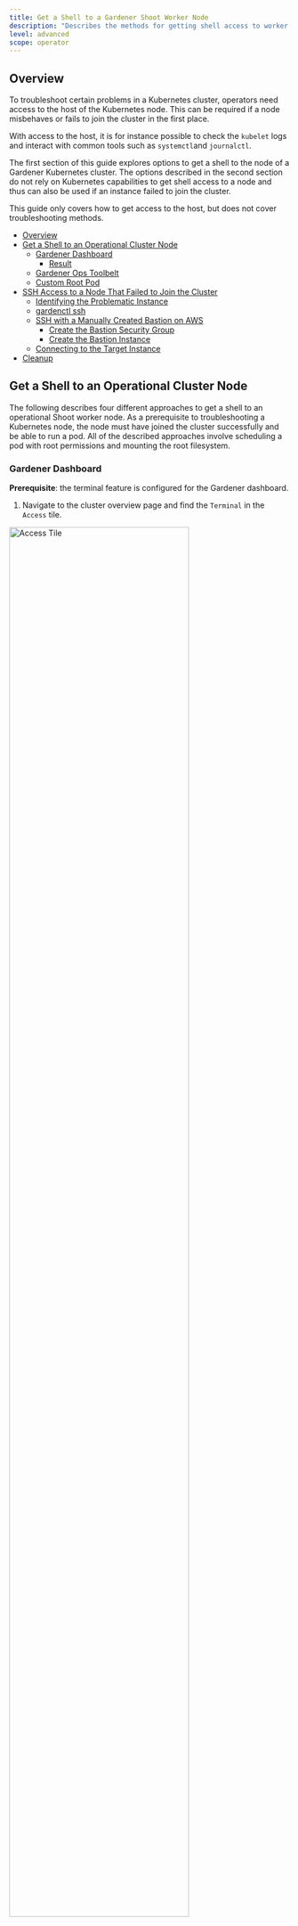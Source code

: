 ```yaml
---
title: Get a Shell to a Gardener Shoot Worker Node
description: "Describes the methods for getting shell access to worker nodes"
level: advanced
scope: operator
---
```


## Overview

To troubleshoot certain problems in a Kubernetes cluster, operators need access to the host of the Kubernetes node. This can be required if a node misbehaves or fails to join the cluster in the first place.

With access to the host, it is for instance possible to check the `kubelet` logs and interact with common tools such as `systemctl`and `journalctl`.

The first section of this guide explores options to get a shell to the node of a Gardener Kubernetes cluster. 
The options described in the second section do not rely on Kubernetes capabilities to get shell access to a node and thus can also be used if an instance failed to join the cluster.

This guide only covers how to get access to the host, but does not cover troubleshooting methods.

- [Overview](#overview)
- [Get a Shell to an Operational Cluster Node](#get-a-shell-to-an-operational-cluster-node)
  - [Gardener Dashboard](#gardener-dashboard)
    - [Result](#result)
  - [Gardener Ops Toolbelt](#gardener-ops-toolbelt)
  - [Custom Root Pod](#custom-root-pod)
- [SSH Access to a Node That Failed to Join the Cluster](#ssh-access-to-a-node-that-failed-to-join-the-cluster)
  - [Identifying the Problematic Instance](#identifying-the-problematic-instance)
  - [gardenctl ssh](#gardenctl-ssh)
  - [SSH with a Manually Created Bastion on AWS](#ssh-with-a-manually-created-bastion-on-aws)
    - [Create the Bastion Security Group](#create-the-bastion-security-group)
    - [Create the Bastion Instance](#create-the-bastion-instance)
  - [Connecting to the Target Instance](#connecting-to-the-target-instance)
- [Cleanup](#cleanup)


## Get a Shell to an Operational Cluster Node

The following describes four different approaches to get a shell to an operational Shoot worker node.
As a prerequisite to troubleshooting a Kubernetes node, the node must have joined the cluster successfully and be able to run a pod.
All of the described approaches involve scheduling a pod with root permissions and mounting the root filesystem.

### Gardener Dashboard

**Prerequisite**: the terminal feature is configured for the Gardener dashboard.

1. Navigate to the cluster overview page and find the `Terminal` in the `Access` tile.

<img style="margin-left:0;width:80%;height:auto;" alt="Access Tile" src="./images/9fb6ca4ff9b7480f93debba833f48590.png"/>
<br>

Select the target Cluster (Garden, Seed / Control Plane, Shoot cluster) depending on the requirements and 
access rights (only certain users have access to the Seed Control Plane).

2. To open the terminal configuration, interact with the top right-hand corner of the screen.

<img style="margin-left:0" alt="Terminal configuration" src="./images/db573582bfc544d294cbde8906a74e07.png"/>
<br>

3. Set the Terminal Runtime to "Privileged". Also, specify the target node from the drop-down menu.

<img style="margin-left:0;width:50%;height:auto"  alt="Dashboard terminal pod configuration" src="./images/f7b10d48edf44c17ba838ff5c429e39d.png"/>
<br>

#### Result

The Dashboard then schedules a pod and opens a shell session to the node.

To get access to the common binaries installed on the host, prefix the command with `chroot /hostroot`. 
Note that the path depends on where the root path is mounted in the container.
In the default image used by the Dashboard, it is under `/hostroot`.

<img style="margin-left:0"  alt="Dashboard terminal pod configuration" src="./images/3da659e9cc4744a2ad3e1c6a50d39c04.png"/>
<br>

### Gardener Ops Toolbelt

**Prerequisite**: `kubectl` is available.

The [Gardener ops-toolbelt](https://github.com/gardener/ops-toolbelt) can be used as a convenient way to deploy a root pod to a node.
The pod uses an image that is bundled with a bunch of useful [troubleshooting tools](https://github.com/gardener/ops-toolbelt/tree/master/dockerfile-configs).
This is also the same image that is used by default when using the Gardener Dashboard terminal feature as described in the [previous section](#gardener-dashboard).

The easiest way to use the [Gardener ops-toolbelt](https://github.com/gardener/ops-toolbelt) is to execute 
the [`ops-pod` script](https://github.com/gardener/ops-toolbelt/blob/master/hacks/ops-pod) in the `hacks` folder.
To get root shell access to a node, execute the aforementioned script by supplying the target node name as an argument:

```
$ <path-to-ops-toolbelt-repo>/hacks/ops-pod <target-node>
```

### Custom Root Pod

Alternatively, a pod can be [assigned](https://kubernetes.io/docs/concepts/configuration/assign-pod-node/) to a target node and a shell can 
be opened via [standard Kubernetes means](https://kubernetes.io/docs/tasks/debug-application-cluster/get-shell-running-container/). 
To enable root access to the node, the pod specification requires proper `securityContext` and `volume` properties.

For instance, you can use the following pod manifest, after changing <target-node-name> with the name of the node you want this pod attached to:
```yaml
apiVersion: v1
kind: Pod
metadata:
  name: privileged-pod
  namespace: default
spec:
  nodeSelector:
    kubernetes.io/hostname: <target-node-name>
  containers:
  - name: busybox
    image: busybox
    stdin: true
    securityContext:
      privileged: true
    volumeMounts:
    - name: host-root-volume
      mountPath: /host
      readOnly: true
  volumes:
  - name: host-root-volume
    hostPath:
      path: /
  hostNetwork: true
  hostPID: true
  restartPolicy: Never
```

## SSH Access to a Node That Failed to Join the Cluster

This section explores two options that can be used to get SSH access to a node that failed to join the cluster.
As it is not possible to schedule a pod on the node, the Kubernetes-based methods explored so far cannot be used in this scenario.

Additionally, Gardener typically provisions worker instances in a private subnet of the VPC, hence - there is no public IP address that could be used for direct SSH access.

For this scenario, cloud providers typically have extensive documentation (e.g [AWS](https://docs.aws.amazon.com/AWSEC2/latest/UserGuide/AccessingInstances.html) & [GCP](https://cloud.google.com/compute/docs/instances/connecting-to-instance) 
and in [some cases tooling support](https://cloud.google.com/compute/docs/instances/connecting-advanced#vpn)). 
However, these approaches are mostly cloud provider specific, require interaction via their CLI and API or sometimes 
the installation of a [cloud provider specific agent](https://docs.aws.amazon.com/systems-manager/latest/userguide/sysman-install-ssm-agent.html) on the node.

Alternatively, `gardenctl` can be used providing a cloud provider agnostic and out-of-the-box support to get ssh access to an instance in a private subnet. 
Currently `gardenctl` supports AWS, GCP, Openstack, Azure and Alibaba Cloud.

### Identifying the Problematic Instance
First, the problematic instance has to be identified. 
In Gardener, worker pools can be created in different cloud provider regions, zones, and accounts. 

The instance would typically show up as successfully started / running in the cloud provider dashboard or API and it is not immediately obvious which one has a problem. 
Instead, we can use the Gardener API / CRDs to obtain the faulty instance identifier in a cloud-agnostic way.

Gardener uses the [Machine Controller Manager](https://github.com/gardener/machine-controller-manager) to create the Shoot worker nodes. 
For each worker node, the Machine Controller Manager creates a `Machine` CRD in the Shoot namespace in the respective `Seed` cluster. 
Usually the problematic instance can be identified, as the respective `Machine` CRD has status `pending`.

The instance / node name can be obtained from the `Machine` `.status` field:

```
$ kubectl get machine <machine-name> -o json | jq -r .status.node
```

This is all the information needed to go ahead and use `gardenctl ssh` to get a shell to the node. 
In addition, the used cloud provider, the specific identifier of the instance, and the instance region can be identified from the `Machine` CRD. 

Get the identifier of the instance via:
```
$ kubectl get machine <machine-name> -o json | jq -r .spec.providerID // e.g aws:///eu-north-1/i-069733c435bdb4640
```
The identifier shows that the instance belongs to the cloud provider `aws` with the ec2 instance-id `i-069733c435bdb4640` in region `eu-north-1`.

To get more information about the instance, check out the `MachineClass` (e.g `AWSMachineClass`) that is associated with each `Machine` CRD in the `Shoot` namespace of the `Seed` cluster.
The `AWSMachineClass` contains the machine image ([ami](https://docs.aws.amazon.com/AWSEC2/latest/UserGuide/AMIs.html)), machine-type, iam information, network-interfaces, subnets, security groups and attached volumes.

Of course, the information can also be used to get the instance with the cloud provider CLI / API.

### gardenctl ssh

Using the node name of the problematic instance, we can use the `gardenctl ssh` command to get SSH access to the cloud provider 
instance via an automatically set up [bastion host](https://en.wikipedia.org/wiki/Bastion_host).
`gardenctl` takes care of spinning up the `bastion` instance, setting up the SSH keys, ports and security groups and opens a root shell on the target instance.
After the SSH session has ended, `gardenctl` deletes the created cloud provider resources.

Use the following commands:

1. First, target a Garden cluster containing all the Shoot definitions.
```
$ gardenctl target garden <target-garden>
```

2. Target an available Shoot by name. 
This sets up the context, configures the `kubeconfig` file of the Shoot cluster and downloads the cloud provider credentials.
Subsequent commands will execute in this context.

```
$ gardenctl target shoot <target-shoot>
```

3. This uses the cloud provider credentials to spin up the bastion and to open a shell on the target instance.
```
$ gardenctl ssh <target-node>
```

### SSH with a Manually Created Bastion on AWS

In case you are not using `gardenctl` or want to control the bastion instance yourself, you can also manually set it up. 
The steps described here are generally the same as [those used by `gardenctl` internally](https://github.com/gardener/gardenctl/blob/10a537942b94234914758c0f6d053dc1cf218ecd/pkg/cmd/ssh_aws.go#L53-L52).
Despite some cloud provider specifics, they can be generalized to the following list:
- Open port 22 on the target instance.
- Create an instance / VM in a public subnet (the bastion instance needs to have a public IP address).  
- Set-up security groups and roles, and open port 22 for the bastion instance.

The following diagram shows an overview of how the SSH access to the target instance works:

<img style="margin-left:0"  alt="SSH Bastion diagram" src="./images/913441003e5641bc90249bdc07d55656.png"/>
<br>

This guide demonstrates the setup of a bastion on AWS.

**Prerequisites:**
- The `AWS CLI` is set up.
- Obtain target `instance-id` (see [Identifying the Problematic Instance](#identifying-the-problematic-instance)).
- Obtain the VPC ID the Shoot resources are created in. This can be found in the `Infrastructure` CRD in the `Shoot` namespace in the `Seed`.
- Make sure that port 22 on the target instance is open (default for Gardener deployed instances).
    - Extract security group via:
    ```
    $ aws ec2 describe-instances --instance-ids <instance-id>
    ```
    - Check for rule that allows inbound connections on port 22:
    ```
    $ aws ec2 describe-security-groups --group-ids=<security-group-id>
    ```
    - If not available, create the rule with the following comamnd:
    ```
    $ aws ec2 authorize-security-group-ingress --group-id <security-group-id>  --protocol tcp --port 22 --cidr 0.0.0.0/0
    ``` 

#### Create the Bastion Security Group

1. The common name of the security group is `<shoot-name>-bsg`. Create the security group:

  ```
  $ aws ec2 create-security-group --group-name <bastion-security-group-name>  --description ssh-access --vpc-id <VPC-ID>
  ```

2. Optionally, create identifying tags for the security group:

  ```
  $ aws ec2 create-tags --resources <bastion-security-group-id> --tags Key=component,Value=<tag>
  ```

3. Create a permission in the bastion security group that allows ssh access on port 22:

  ```
  $ aws ec2 authorize-security-group-ingress --group-id <bastion-security-group-id>  --protocol tcp --port 22 --cidr 0.0.0.0/0
  ```

4. Create an IAM role for the bastion instance with the name `<shoot-name>-bastions`: 

  ```
  $ aws iam create-role --role-name <shoot-name>-bastions
  ```

  The content should be:

``` json
{
"Version": "2012-10-17",
"Statement": [
    {
        "Effect": "Allow",
        "Action": [
            "ec2:DescribeRegions"
        ],
        "Resource": [
            "*"
        ]
    }
]
}
```

5. Create the instance profile and name it `<shoot-name>-bastions`:
  ```
  $ aws iam create-instance-profile --instance-profile-name <name>
  ```

6. Add the created role to the instance profile:

  ```
  $ aws iam add-role-to-instance-profile --instance-profile-name <instance-profile-name> --role-name <role-name>
  ```

#### Create the Bastion Instance

Next, in order to be able to `ssh` into the bastion instance, the instance has to be set up with a user with a public ssh key.
Create a user `gardener` that has the same Gardener-generated public ssh key as the target instance.

1. First, we need to get the public part of the `Shoot` ssh-key. 
  The ssh-key is stored in a secret in the the project namespace in the Garden cluster. 
  The name is:  `<shoot-name>-ssh-publickey`. 
  Get the key via: 

  ```
  $ kubectl get secret aws-gvisor.ssh-keypair -o json | jq -r .data.\"id_rsa.pub\"
  ```

2. A script handed over as `user-data` to the bastion `ec2` instance, can be used to create the `gardener` user and add the ssh-key.
  For your convenience, you can use the following script to generate the `user-data`.

``` bash
#!/bin/bash -eu
saveUserDataFile () {
  ssh_key=$1

cat > gardener-bastion-userdata.sh <<EOF
#!/bin/bash -eu
id gardener || useradd gardener -mU
mkdir -p /home/gardener/.ssh
echo "$ssh_key" > /home/gardener/.ssh/authorized_keys
chown gardener:gardener /home/gardener/.ssh/authorized_keys
echo "gardener ALL=(ALL) NOPASSWD:ALL" >/etc/sudoers.d/99-gardener-user
EOF
}


if [ -p /dev/stdin ]; then
    read -r input
    cat | saveUserDataFile "$input"
else
    pbpaste | saveUserDataFile "$input"
fi
```

3. Use the script by handing-over the public ssh-key of the `Shoot` cluster:

  ```
  $ kubectl get secret aws-gvisor.ssh-keypair -o json | jq -r .data.\"id_rsa.pub\" | ./generate-userdata.sh
  ```

  This generates a file called `gardener-bastion-userdata.sh` in the same directory containing the `user-data`.

4. The following information is needed to create the bastion instance:
  
  `bastion-IAM-instance-profile-name`
    - Use the created instance profile with the name `<shoot-name>-bastions` 
    
  `image-id`
    - It is possible to use the same image-id as the one used for the target instance (or any other image). Has cloud provider specific format (AWS: `ami`). 
    
  `ssh-public-key-name`
  
    - This is the ssh key pair already created in the Shoot's cloud provider account by Gardener during the `Infrastructure` CRD reconciliation.
	- The name is usually: `<shoot-name>-ssh-publickey`
	
  `subnet-id`
    - Choose a subnet that is attached to an `Internet Gateway` and `NAT Gateway` (bastion instance must have a public IP).
    - The Gardener created public subnet with the name `<shoot-name>-public-utility-<xy>` can be used. 
    Please check the created subnets with the cloud provider.
    
  `bastion-security-group-id`
    - Use the id of the created bastion security group. 
    
  `file-path-to-userdata`
    - Use the filepath to the `user-data` file generated in the previous step. 
    
  - `bastion-instance-name`
    - Optionaly, you can tag the instance.
    - Usually `<shoot-name>-bastions`

5. Create the bastion instance via:

```
$ ec2 run-instances --iam-instance-profile Name=<bastion-IAM-instance-profile-name> --image-id <image-id>  --count 1 --instance-type t3.nano --key-name <ssh-public-key-name>  --security-group-ids <bastion-security-group-id> --subnet-id <subnet-id> --associate-public-ip-address --user-data <file-path-to-userdata> --tag-specifications ResourceType=instance,Tags=[{Key=Name,Value=<bastion-instance-name>},{Key=component,Value=<mytag>}] ResourceType=volume,Tags=[{Key=component,Value=<mytag>}]"
```
Capture the `instance-id` from the response and wait until the `ec2` instance is running and has a public IP address.

### Connecting to the Target Instance

1. Save the private key of the ssh-key-pair in a temporary local file for later use:

```
$ umask 077

$ kubectl get secret <shoot-name>.ssh-keypair -o json | jq -r .data.\"id_rsa\" | base64 -d > id_rsa.key
```

2. Use the private ssh key to ssh into the bastion instance:

```
$ ssh -i <path-to-private-key> gardener@<public-bastion-instance-ip> 
```

3. If that works, connect from your local terminal to the target instance via the bastion:

```
$ ssh  -i <path-to-private-key> -o ProxyCommand="ssh -W %h:%p -i <private-key> -o IdentitiesOnly=yes -o StrictHostKeyChecking=no gardener@<public-ip-bastion>" gardener@<private-ip-target-instance> -o IdentitiesOnly=yes -o StrictHostKeyChecking=no
```

## Cleanup

Do not forget to cleanup the created resources. Otherwise Gardener will eventually fail to delete the Shoot.